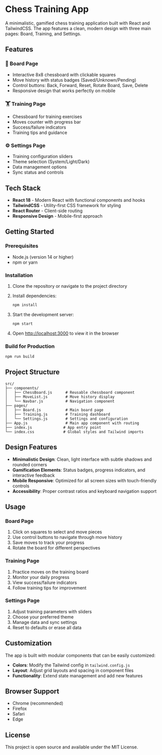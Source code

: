 # Chess Training App

A minimalistic, gamified chess training application built with React and TailwindCSS. The app features a clean, modern design with three main pages: Board, Training, and Settings.

## Features

### 🎯 Board Page
- Interactive 8x8 chessboard with clickable squares
- Move history with status badges (Saved/Unknown/Pending)
- Control buttons: Back, Forward, Reset, Rotate Board, Save, Delete
- Responsive design that works perfectly on mobile

### 🏋️ Training Page
- Chessboard for training exercises
- Moves counter with progress bar
- Success/failure indicators
- Training tips and guidance

### ⚙️ Settings Page
- Training configuration sliders
- Theme selection (System/Light/Dark)
- Data management options
- Sync status and controls

## Tech Stack

- **React 18** - Modern React with functional components and hooks
- **TailwindCSS** - Utility-first CSS framework for styling
- **React Router** - Client-side routing
- **Responsive Design** - Mobile-first approach

## Getting Started

### Prerequisites

- Node.js (version 14 or higher)
- npm or yarn

### Installation

1. Clone the repository or navigate to the project directory
2. Install dependencies:
   ```bash
   npm install
   ```

3. Start the development server:
   ```bash
   npm start
   ```

4. Open [http://localhost:3000](http://localhost:3000) to view it in the browser

### Build for Production

```bash
npm run build
```

## Project Structure

```
src/
├── components/
│   ├── ChessBoard.js      # Reusable chessboard component
│   ├── MoveList.js        # Move history display
│   └── Navbar.js          # Navigation component
├── pages/
│   ├── Board.js           # Main board page
│   ├── Training.js        # Training dashboard
│   └── Settings.js        # Settings and configuration
├── App.js                 # Main app component with routing
├── index.js              # App entry point
└── index.css             # Global styles and Tailwind imports
```

## Design Features

- **Minimalistic Design**: Clean, light interface with subtle shadows and rounded corners
- **Gamification Elements**: Status badges, progress indicators, and interactive feedback
- **Mobile Responsive**: Optimized for all screen sizes with touch-friendly controls
- **Accessibility**: Proper contrast ratios and keyboard navigation support

## Usage

### Board Page
1. Click on squares to select and move pieces
2. Use control buttons to navigate through move history
3. Save moves to track your progress
4. Rotate the board for different perspectives

### Training Page
1. Practice moves on the training board
2. Monitor your daily progress
3. View success/failure indicators
4. Follow training tips for improvement

### Settings Page
1. Adjust training parameters with sliders
2. Choose your preferred theme
3. Manage data and sync settings
4. Reset to defaults or erase all data

## Customization

The app is built with modular components that can be easily customized:

- **Colors**: Modify the Tailwind config in `tailwind.config.js`
- **Layout**: Adjust grid layouts and spacing in component files
- **Functionality**: Extend state management and add new features

## Browser Support

- Chrome (recommended)
- Firefox
- Safari
- Edge

## License

This project is open source and available under the MIT License. 